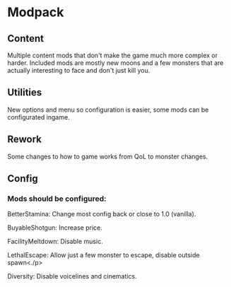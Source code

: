 # Modpack

## Content

<p>
Multiple content mods that don't make the game much more complex or harder. Included mods are mostly new moons and a few monsters that are actually interesting to face and don't just kill you.
</p>

## Utilities
<p>
New options and menu so configuration is easier, some mods can be configurated ingame.
</p>

## Rework
<p>
Some changes to how to game works from QoL to monster changes.
</p>

## Config

### Mods should be configured:
<p>BetterStamina: Change most config back or close to 1.0 (vanilla).</p>
<p>BuyableShotgun: Increase price.</p>
<p>FacilityMeltdown: Disable music.</p>
<p>LethalEscape: Allow just a few monster to escape, disable outside spawn<./p>
<p>Diversity: Disable voicelines and cinematics.</p>